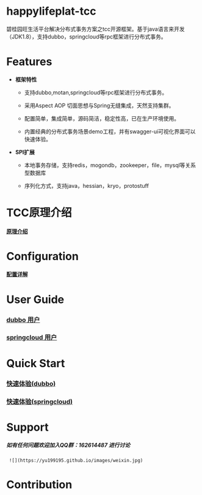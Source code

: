 happylifeplat-tcc
================

碧桂园旺生活平台解决分布式事务方案之tcc开源框架。基于java语言来开发（JDK1.8），支持dubbo，springcloud等rpc框架进行分布式事务。

 # Features

 * **框架特性**

     * 支持dubbo,motan,springcloud等rpc框架进行分布式事务。

     * 采用Aspect AOP 切面思想与Spring无缝集成，天然支持集群。

     * 配置简单，集成简单，源码简洁，稳定性高，已在生产环境使用。

     * 内置经典的分布式事务场景demo工程，并有swagger-ui可视化界面可以快速体验。


 * **SPI扩展**
     * 本地事务存储，支持redis，mogondb，zookeeper，file，mysql等关系型数据库

     * 序列化方式，支持java，hessian，kryo，protostuff


# TCC原理介绍
  ####  [原理介绍](https://github.com/yu199195/happylifeplat-tcc/wiki/TCC%E5%8E%9F%E7%90%86%E4%BB%8B%E7%B4%B9)

#   Configuration

  ####  [配置详解](https://github.com/yu199195/happylifeplat-tcc/wiki/%E9%85%8D%E7%BD%AE%E8%AF%A6%E8%A7%A3)



# User Guide

###  [dubbo 用户](https://github.com/yu199195/happylifeplat-tcc/wiki/dubbo%E7%94%A8%E6%88%B7%E6%8C%87%E5%8D%97)


###  [springcloud 用户](https://github.com/yu199195/happylifeplat-tcc/wiki/springcloud%E7%94%A8%E6%88%B7%E6%8C%87%E5%8D%97)





# Quick Start

   ### [快速体验(dubbo)](https://github.com/yu199195/happylifeplat-tcc/wiki/%E5%BF%AB%E9%80%9F%E4%BD%93%E9%AA%8C%EF%BC%88dubbo%EF%BC%89)

   ### [快速体验(springcloud)](https://github.com/yu199195/happylifeplat-tcc/wiki/%E5%BF%AB%E9%80%9F%E4%BD%93%E9%AA%8C%EF%BC%88springcloud%EF%BC%89)


 # Support
   ##### 如有任何问题欢迎加入QQ群：162614487 进行讨论
     ![](https://yu199195.github.io/images/weixin.jpg)


 # Contribution
